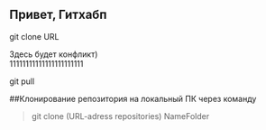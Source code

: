 ## Привет, Гитхабп

git clone URL

Здесь будет конфликт)  
11111111111111111111111

git pull

##Клонирование репозитория на локальный ПК через команду

> git clone (URL-adress repositories) NameFolder

